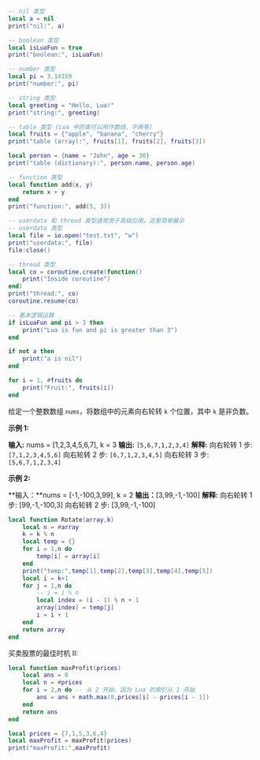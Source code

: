 
```Lua
-- nil 类型
local a = nil
print("nil:", a)

-- boolean 类型
local isLuaFun = true
print("boolean:", isLuaFun)

-- number 类型
local pi = 3.14159
print("number:", pi)

-- string 类型
local greeting = "Hello, Lua!"
print("string:", greeting)

-- table 类型 (Lua 中的表可以用作数组、字典等)
local fruits = {"apple", "banana", "cherry"}
print("table (array):", fruits[1], fruits[2], fruits[3])

local person = {name = "John", age = 30}
print("table (dictionary):", person.name, person.age)

-- function 类型
local function add(x, y)
    return x + y
end
print("function:", add(5, 3))

-- userdata 和 thread 类型通常用于高级应用，这里简单展示
-- userdata 类型
local file = io.open("test.txt", "w")
print("userdata:", file)
file:close()

-- thread 类型
local co = coroutine.create(function()
    print("Inside coroutine")
end)
print("thread:", co)
coroutine.resume(co)

-- 基本逻辑运算
if isLuaFun and pi > 3 then
    print("Lua is fun and pi is greater than 3")
end

if not a then
    print("a is nil")
end

for i = 1, #fruits do
    print("Fruit:", fruits[i])
end
```

给定一个整数数组 `nums`，将数组中的元素向右轮转 `k` 个位置，其中 `k` 是非负数。

**示例 1:**

**输入:** nums = [1,2,3,4,5,6,7], k = 3
**输出:** `[5,6,7,1,2,3,4]`
**解释:**
向右轮转 1 步: `[7,1,2,3,4,5,6]`
向右轮转 2 步: `[6,7,1,2,3,4,5]`
向右轮转 3 步: `[5,6,7,1,2,3,4]`

**示例 2:**

**输入：**nums = [-1,-100,3,99], k = 2
**输出：**[3,99,-1,-100]
**解释:** 
向右轮转 1 步: [99,-1,-100,3]
向右轮转 2 步: [3,99,-1,-100]

```Lua
local function Rotate(array,k)
    local n = #array
    k = k % n
    local temp = {}
    for i = 1,n do
        temp[i] = array[i]
    end
    print("temp:",temp[1],temp[2],temp[3],temp[4],temp[5])
    local i = k+1
    for j = 1,n do
        -- i = i % n
        local index = (i - 1) % n + 1
        array[index] = temp[j]
        i = i + 1
    end
    return array
end
```

买卖股票的最佳时机 II:

```lua
local function maxProfit(prices)
    local ans = 0
    local n = #prices
    for i = 2,n do -- 从 2 开始，因为 Lua 的索引从 1 开始
        ans = ans + math.max(0,prices[i] - prices[i - 1])
    end
    return ans
end

local prices = {7,1,5,3,6,4}
local maxProfit = maxProfit(prices)
print("maxProfit:",maxProfit)
```